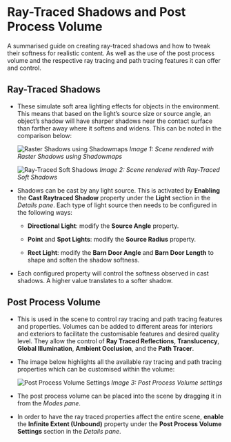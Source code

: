 # Ray-Traced Shadows and Post Process Volume

A summarised guide on creating ray-traced shadows and how to tweak their softness for realistic content. As well as the use of the post process volume and the respective ray tracing and path tracing features it can offer and control.

## Ray-Traced Shadows
* These simulate soft area lighting effects for objects in the environment. This means that based on the light’s source size or source angle, an object’s shadow will have sharper shadows near the contact surface than farther away where it softens and widens. This can be noted in the comparison below:

    ![Raster Shadows using Shadowmaps](https://docs.unrealengine.com/Images/Engine/Rendering/RayTracing/RT_Shadows_Disabled-3.jpg)
    *Image 1: Scene rendered with Raster Shadows using Shadowmaps*

    ![Ray-Traced Soft Shadows](https://docs.unrealengine.com/Images/Engine/Rendering/RayTracing/RT_Shadows_Enabled-3.jpg)
    *Image 2: Scene rendered with Ray-Traced Soft Shadows*

* Shadows can be cast by any light source. This is activated by **Enabling** the **Cast Raytraced Shadow** property under the **Light** section in the *Details pane*. Each type of light source then needs to be configured in the following ways:
  
  * **Directional Light**: modify the **Source Angle** property.

  * **Point** and **Spot Lights**: modify the **Source Radius** property.
  
  * **Rect Light**: modify the **Barn Door Angle** and **Barn Door Length** to shape and soften the shadow softness.

* Each configured property will control the softness observed in cast shadows. A higher value translates to a softer shadow.

## Post Process Volume
* This is used in the scene to control ray tracing and path tracing features and properties. Volumes can be added to different areas for interiors and exteriors to facilitate the customisable features and desired quality level. They allow the control of **Ray Traced Reflections**, **Translucency**, **Global Illumination**, **Ambient Occlusion**, and the **Path Tracer**.

* The image below highlights all the available ray tracing and path tracing properties which can be customised within the volume:

  ![Post Process Volume Settings](https://docs.unrealengine.com/Images/Engine/Rendering/RayTracing/PPV_Settings.jpg)
  *Image 3: Post Process Volume settings*

* The post process volume can be placed into the scene by dragging it in from the *Modes pane*.

* In order to have the ray traced properties affect the entire scene, **enable** the **Infinite Extent (Unbound)** property under the **Post Process Volume Settings** section in the *Details pane*.